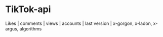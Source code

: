 # TikTok-api
Likes | comments | views | accounts | last version | x-gorgon, x-ladon, x-argus, algorithms
